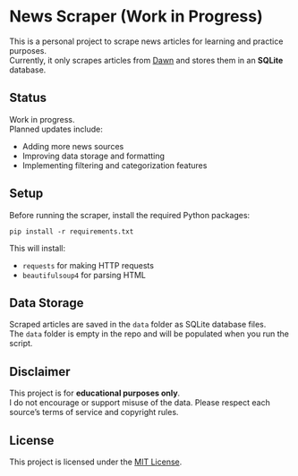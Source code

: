 # News Scraper (Work in Progress)

This is a personal project to scrape news articles for learning and practice purposes.  
Currently, it only scrapes articles from [Dawn](https://www.dawn.com) and stores them in an **SQLite** database.

## Status

Work in progress.  
Planned updates include:

- Adding more news sources
- Improving data storage and formatting
- Implementing filtering and categorization features

## Setup

Before running the scraper, install the required Python packages:

    pip install -r requirements.txt

This will install:

- `requests` for making HTTP requests
- `beautifulsoup4` for parsing HTML

## Data Storage

Scraped articles are saved in the `data` folder as SQLite database files.  
The `data` folder is empty in the repo and will be populated when you run the script.

## Disclaimer

This project is for **educational purposes only**.  
I do not encourage or support misuse of the data. Please respect each source’s terms of service and copyright rules.

## License

This project is licensed under the [MIT License](LICENSE).
